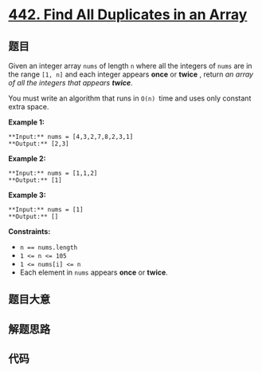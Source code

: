 # [442. Find All Duplicates in an Array](https://leetcode.com/problems/find-all-duplicates-in-an-array)

## 题目

Given an integer array `nums` of length `n` where all the integers of `nums`
are in the range `[1, n]` and each integer appears **once** or **twice** ,
return _an array of all the integers that appears **twice**_.

You must write an algorithm that runs in `O(n) `time and uses only constant
extra space.



**Example 1:**

    
    
    **Input:** nums = [4,3,2,7,8,2,3,1]
    **Output:** [2,3]
    

**Example 2:**

    
    
    **Input:** nums = [1,1,2]
    **Output:** [1]
    

**Example 3:**

    
    
    **Input:** nums = [1]
    **Output:** []
    



**Constraints:**

  * `n == nums.length`
  * `1 <= n <= 105`
  * `1 <= nums[i] <= n`
  * Each element in `nums` appears **once** or **twice**.


## 题目大意

## 解题思路

## 代码

```javascript

```

